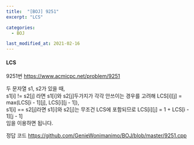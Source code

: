 ```yaml
---
title:  "[BOJ] 9251"
excerpt: "LCS"

categories:
  - BOJ

last_modified_at: 2021-02-16
---
```


#### LCS

9251번 <https://www.acmicpc.net/problem/9251>

두 문자열 s1, s2가 있을 때,<br>
s1[i] != s2[j] 라면 s1[i]와 s2[j]두가지가 각각 안쓰이는 경우를 고려해 LCS[i][j] = max(LCS[i - 1][j], LCS[i][j - 1]),<br>
s1[i] == s2[j]라면 s1[i]와 s2[j]는 무조건 LCS에 포함되므로 LCS[i][j] = 1 + LCS[i - 1][j - 1]<br>
임을 이용하면 됩니다.

정답 코드 <https://github.com/GenieWonimanimo/BOJ/blob/master/9251.cpp>